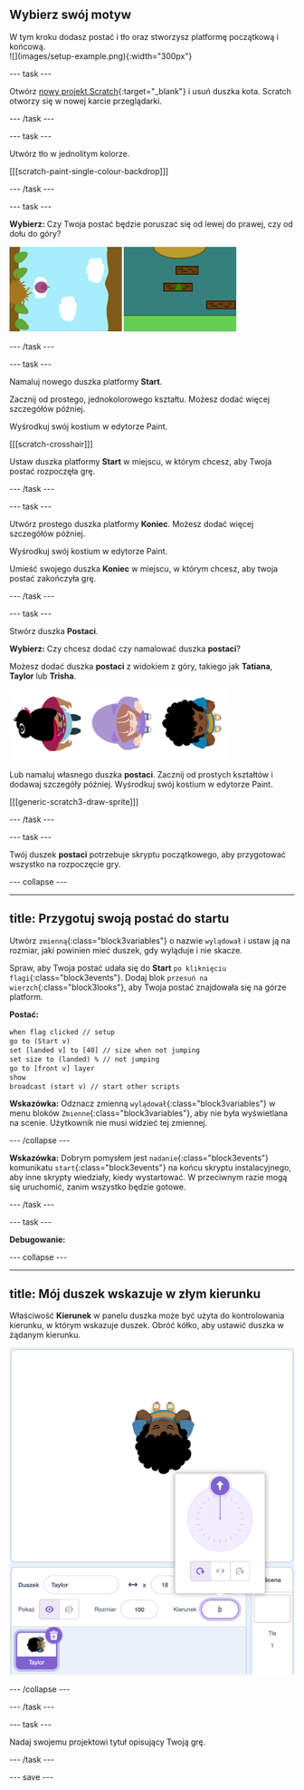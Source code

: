## Wybierz swój motyw

<div style="display: flex; flex-wrap: wrap">
<div style="flex-basis: 200px; flex-grow: 1; margin-right: 15px;">
W tym kroku dodasz postać i tło oraz stworzysz platformę początkową i końcową. 
</div>
<div>
![](images/setup-example.png){:width="300px"}
</div>
</div>

--- task ---

Otwórz [nowy projekt Scratch](http://rpf.io/scratch-new){:target="_blank"} i usuń duszka kota. Scratch otworzy się w nowej karcie przeglądarki.

--- /task ---

--- task ---

Utwórz tło w jednolitym kolorze.

[[[scratch-paint-single-colour-backdrop]]]

--- /task ---

--- task ---

**Wybierz:** Czy Twoja postać będzie poruszać się od lewej do prawej, czy od dołu do góry?

![](images/direction-examples.png)

--- /task ---

--- task ---

Namaluj nowego duszka platformy **Start**.

Zacznij od prostego, jednokolorowego kształtu. Możesz dodać więcej szczegółów później.

Wyśrodkuj swój kostium w edytorze Paint.

[[[scratch-crosshair]]]

Ustaw duszka platformy **Start** w miejscu, w którym chcesz, aby Twoja postać rozpoczęła grę.

--- /task ---

--- task ---

Utwórz prostego duszka platformy **Koniec**. Możesz dodać więcej szczegółów później.

Wyśrodkuj swój kostium w edytorze Paint.

Umieść swojego duszka **Koniec** w miejscu, w którym chcesz, aby twoja postać zakończyła grę.

--- /task ---

--- task ---

Stwórz duszka **Postaci**.

**Wybierz:** Czy chcesz dodać czy namalować duszka **postaci**?

Możesz dodać duszka **postaci** z widokiem z góry, takiego jak **Tatiana**, **Taylor** lub **Trisha**.

![Obraz duszków widocznych z góry dostępnych w Scratch](images/top-down-sprites.png)

Lub namaluj własnego duszka **postaci**. Zacznij od prostych kształtów i dodawaj szczegóły później. Wyśrodkuj swój kostium w edytorze Paint.

[[[generic-scratch3-draw-sprite]]]

--- /task ---

--- task ---

Twój duszek **postaci** potrzebuje skryptu początkowego, aby przygotować wszystko na rozpoczęcie gry.

--- collapse ---

---
title: Przygotuj swoją postać do startu
---

Utwórz `zmienną`{:class="block3variables"} o nazwie `wylądował` i ustaw ją na rozmiar, jaki powinien mieć duszek, gdy wyląduje i nie skacze.

Spraw, aby Twoja postać udała się do **Start** `po kliknięciu flagi`{:class="block3events"}. Dodaj blok `przesuń na wierzch`{:class="block3looks"}, aby Twoja postać znajdowała się na górze platform.

**Postać:**

```blocks3
when flag clicked // setup
go to (Start v)
set [landed v] to [40] // size when not jumping
set size to (landed) % // not jumping
go to [front v] layer
show
broadcast (start v) // start other scripts
```

**Wskazówka:** Odznacz zmienną `wylądował`{:class="block3variables"} w menu bloków `Zmienne`{:class="block3variables"}, aby nie była wyświetlana na scenie. Użytkownik nie musi widzieć tej zmiennej.

--- /collapse ---

**Wskazówka:** Dobrym pomysłem jest `nadanie`{:class="block3events"} komunikatu `start`{:class="block3events"} na końcu skryptu instalacyjnego, aby inne skrypty wiedziały, kiedy wystartować. W przeciwnym razie mogą się uruchomić, zanim wszystko będzie gotowe.

--- /task ---

--- task ---

**Debugowanie:**

--- collapse ---

---
title: Mój duszek wskazuje w złym kierunku
---

Właściwość **Kierunek** w panelu duszka może być użyta do kontrolowania kierunku, w którym wskazuje duszek. Obróć kółko, aby ustawić duszka w żądanym kierunku.

![Panel duszka z wybraną właściwością kierunku. Wyświetlone zostaje wyskakujące menu z pokrętłem kierunku używanym do regulacji kierunku, w którym wskazuje duszek.](images/direction-property.png)

--- /collapse ---

--- /task ---

--- task ---

Nadaj swojemu projektowi tytuł opisujący Twoją grę.

--- /task ---

--- save ---
